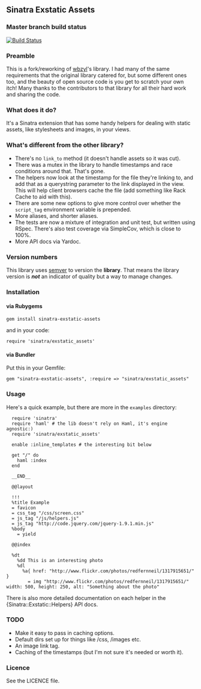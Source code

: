 ## Sinatra Exstatic Assets ##

### Master branch build status ###

[![Build Status](https://travis-ci.org/yb66/sinatra-exstatic-assets.png?branch=master)](https://travis-ci.org/yb66/sinatra-exstatic-assets)

### Preamble ###

This is a fork/reworking of [wbzyl](https://github.com/wbzyl/sinatra-static-assets)'s library. I had many of the same requirements that the original library catered for, but some different ones too, and the beauty of open source code is you get to scratch your own itch! Many thanks to the contributors to that library for all their hard work and sharing the code.

### What does it do? ###

It's a Sinatra extension that has some handy helpers for dealing with static assets, like stylesheets and images, in your views.

### What's different from the other library? ###

* There's no `link_to` method (it doesn't handle assets so it was cut).
* There was a mutex in the library to handle timestamps and race conditions around that. That's gone.
* The helpers now look at the timestamp for the file they're linking to, and add that as a querystring parameter to the link displayed in the view. This will help client browsers cache the file (add something like Rack Cache to aid with this).
* There are some new options to give more control over whether the `script_tag` environment variable is prepended.
* More aliases, and shorter aliases.
* The tests are now a mixture of integration and unit test, but written using RSpec. There's also test coverage via SimpleCov, which is close to 100%.
* More API docs via Yardoc.

### Version numbers ###

This library uses [semver](http://semver.org/) to version the **library**. That means the library version is ***not*** an indicator of quality but a way to manage changes.

### Installation ###

#### via Rubygems ####

    gem install sinatra-exstatic-assets

and in your code:

    require 'sinatra/exstatic_assets'

#### via Bundler ####

Put this in your Gemfile:

    gem "sinatra-exstatic-assets", :require => "sinatra/exstatic_assets"

### Usage ###

Here's a quick example, but there are more in the `examples` directory:


      require 'sinatra'
      require 'haml' # the lib doesn't rely on Haml, it's engine agnostic:)
      require 'sinatra/exstatic_assets'

      enable :inline_templates # the interesting bit below
      
      get "/" do
        haml :index
      end
      
      __END__
      
      @@layout
      
      !!!
      %title Example
      = favicon
      = css_tag "/css/screen.css"
      = js_tag "/js/helpers.js"
      = js_tag "http://code.jquery.com/jquery-1.9.1.min.js"
      %body
        = yield
      
      @@index
      
      %dt
        %dd This is an interesting photo
        %dl
          %a{ href: "http://www.flickr.com/photos/redfernneil/1317915651/" }
            = img "http://www.flickr.com/photos/redfernneil/1317915651/" width: 500, height: 250, alt: "Something about the photo"


There is also more detailed documentation on each helper in the {Sinatra::Exstatic::Helpers} API docs.

### TODO ###

* Make it easy to pass in caching options.
* Default dirs set up for things like /css, /images etc.
* An image link tag.
* Caching of the timestamps (but I'm not sure it's needed or worth it).  

### Licence ###

See the LICENCE file.
